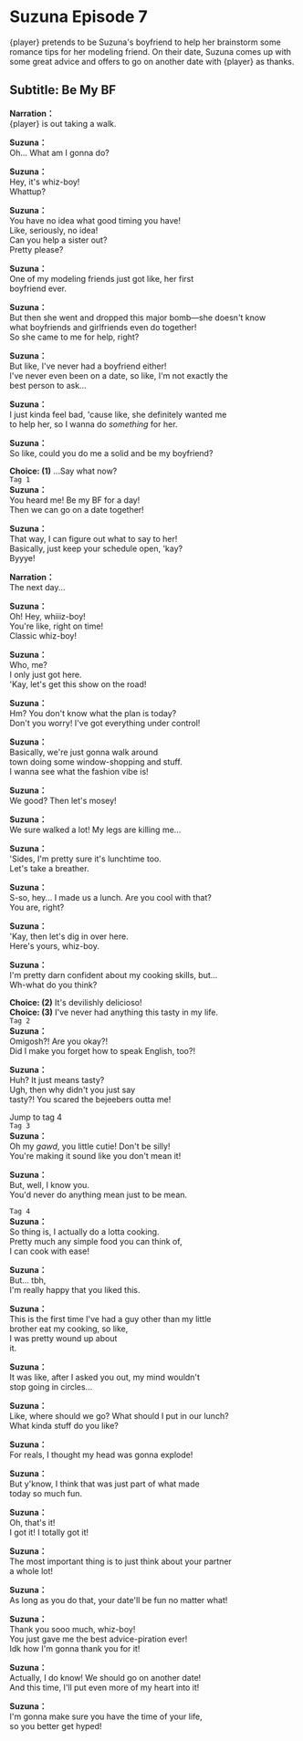 # Suzuna Episode 7
{player} pretends to be Suzuna's boyfriend to help her brainstorm some romance tips for her modeling friend. On their date, Suzuna comes up with some great advice and offers to go on another date with {player} as thanks.
  
## Subtitle: Be My BF
  
**Narration：**  
{player} is out taking a walk.  
  
**Suzuna：**  
Oh... What am I gonna do?  
  
**Suzuna：**  
Hey, it's whiz-boy!  
Whattup?  
  
**Suzuna：**  
You have no idea what good timing you have!  
Like, seriously, no idea!  
Can you help a sister out?  
Pretty please?  
  
**Suzuna：**  
One of my modeling friends just got like, her first  
boyfriend ever.  
  
**Suzuna：**  
But then she went and dropped this major bomb⁠—she doesn't know  
what boyfriends and girlfriends even do together!  
So she came to me for help, right?  
  
**Suzuna：**  
But like, I've never had a boyfriend either!  
I've never even been on a date, so like, I'm not exactly the  
best person to ask...  
  
**Suzuna：**  
I just kinda feel bad, 'cause like, she definitely wanted me  
to help her, so I wanna do *something* for her.  
  
**Suzuna：**  
So like, could you do me a solid and be my boyfriend?  
  
**Choice: (1)**  ...Say what now?  
`Tag 1`  
**Suzuna：**  
You heard me! Be my BF for a day!  
Then we can go on a date together!  
  
**Suzuna：**  
That way, I can figure out what to say to her!  
Basically, just keep your schedule open, 'kay?  
Byyye!  
  
**Narration：**  
The next day...  
  
**Suzuna：**  
Oh! Hey, whiiiz-boy!  
You're like, right on time!  
Classic whiz-boy!  
  
**Suzuna：**  
Who, me?  
I only just got here.  
'Kay, let's get this show on the road!  
  
**Suzuna：**  
Hm? You don't know what the plan is today?  
Don't you worry! I've got everything under control!  
  
**Suzuna：**  
Basically, we're just gonna walk around  
town doing some window-shopping and stuff.  
I wanna see what the fashion vibe is!  
  
**Suzuna：**  
We good? Then let's mosey!  
  
**Suzuna：**  
We sure walked a lot! My legs are killing me...  
  
**Suzuna：**  
'Sides, I'm pretty sure it's lunchtime too.  
Let's take a breather.  
  
**Suzuna：**  
S-so, hey... I made us a lunch. Are you cool with that?  
You are, right?  
  
**Suzuna：**  
'Kay, then let's dig in over here.  
Here's yours, whiz-boy.  
  
**Suzuna：**  
I'm pretty darn confident about my cooking skills, but...  
Wh-what do you think?  
  
**Choice: (2)**  It's devilishly delicioso!  
**Choice: (3)**  I've never had anything this tasty in my life.  
`Tag 2`  
**Suzuna：**  
Omigosh?! Are you okay?!  
Did I make you forget how to speak English, too?!  
  
**Suzuna：**  
Huh? It just means tasty?  
Ugh, then why didn't you just say  
tasty?! You scared the bejeebers outta me!  
  
Jump to tag 4  
`Tag 3`  
**Suzuna：**  
Oh my *gawd*, you little cutie! Don't be silly!  
You're making it sound like you don't mean it!  
  
**Suzuna：**  
But, well, I know you.  
You'd never do anything mean just to be mean.  
  
`Tag 4`  
**Suzuna：**  
So thing is, I actually do a lotta cooking.  
Pretty much any simple food you can think of,  
I can cook with ease!  
  
**Suzuna：**  
But... tbh,  
I'm really happy that you liked this.  
  
**Suzuna：**  
This is the first time I've had a guy other than my little  
brother eat my cooking, so like,  
I was pretty wound up about  
it.  
  
**Suzuna：**  
It was like, after I asked you out, my mind wouldn't  
stop going in circles...  
  
**Suzuna：**  
Like, where should we go? What should I put in our lunch?  
What kinda stuff do you like?  
  
**Suzuna：**  
For reals, I thought my head was gonna explode!  
  
**Suzuna：**  
But y'know, I think that was just part of what made  
today so much fun.  
  
**Suzuna：**  
Oh, that's it!  
I got it! I totally got it!  
  
**Suzuna：**  
The most important thing is to just think about your partner  
a whole lot!  
  
**Suzuna：**  
As long as you do that, your date'll be fun no matter what!  
  
**Suzuna：**  
Thank you sooo much, whiz-boy!  
You just gave me the best advice-piration ever!  
Idk how I'm gonna thank you for it!  
  
**Suzuna：**  
Actually, I do know! We should go on another date!  
And this time, I'll put even more of my heart into it!  
  
**Suzuna：**  
I'm gonna make sure you have the time of your life,  
so you better get hyped!  
